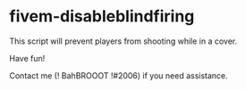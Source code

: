 # fivem-disableblindfiring
This script will prevent players from shooting while in a cover.

Have fun!

Contact me (! BahBROOOT !#2006) if you need assistance.
